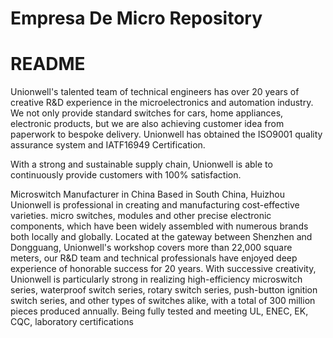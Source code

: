 # Empresa De Micro Repository

# README #

Unionwell's talented team of technical engineers has over 20 years of creative R&D
experience in the microelectronics and automation industry. We not only provide standard switches for cars, home appliances, electronic products, but we are also achieving customer idea from paperwork to bespoke delivery.
Unionwell has obtained the ISO9001 quality assurance system and IATF16949 Certification.

With a strong and sustainable supply chain, Unionwell is able to continuously provide
customers with 100% satisfaction.

Microswitch Manufacturer in China Based in South China, Huizhou Unionwell is professional in creating and manufacturing cost-effective varieties. micro switches, modules and other precise electronic components, which have been widely assembled with numerous brands both locally and globally. Located at the gateway between Shenzhen and Dongguang, Unionwell's workshop covers more than 22,000 square meters, our R&D team and technical professionals have enjoyed deep experience of honorable success for 20 years. With successive creativity, Unionwell is particularly strong in realizing high-efficiency microswitch series, waterproof switch series, rotary switch series, push-button ignition switch series, and other types of switches alike, with a total of 300 million pieces produced annually. Being fully tested and meeting UL, ENEC, EK, CQC, laboratory certifications
